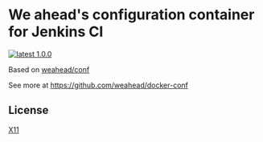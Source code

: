 # We ahead's configuration container for Jenkins CI

[![latest 1.0.0](https://img.shields.io/badge/latest-1.0.0-green.svg)](https://github.com/weahead/docker-jenkins-conf/releases/tag/v1.0.0)

Based on [weahead/conf](https://hub.docker.com/r/weahead/conf/)

See more at https://github.com/weahead/docker-conf


## License

[X11](LICENSE)
